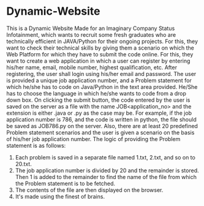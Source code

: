 # Dynamic-Website
This is a Dynamic Website Made for an Imaginary Company Status Infotainment, which wants to recruit some fresh graduates who are 
technically efficient in JAVA/Python for their ongoing projects. For this, they want to check their 
technical skills by giving them a scenario on which the Web Platform for which they have to 
submit the code online. 
For this, they want to create a web application in which a user can register by entering his/her 
name, email, mobile number, highest qualification, etc. After registering, the user shall login 
using his/her email and password. The user is provided a unique job application number, and a 
Problem statement for which he/she has to code on Java/Python in the text area provided. 
He/She has to choose the language in which he/she wants to code from a drop down box. On 
clicking the submit button, the code entered by the user is saved on the server as a file with the 
name JOB<application_no> and the extension is either .java or .py as the case may be. For 
example, if the job application number is 786, and the code is written in python, the file should 
be saved as JOB786.py on the server.
Also, there are at least 20 predefined Problem statement scenarios and the user is given a 
scenario on the basis of his/her job application number. The logic of providing the Problem 
statement is as follows:
1. Each problem is saved in a separate file named 1.txt, 2.txt, and so on to 20.txt.
2. The job application number is divided by 20 and the remainder is stored. Then 1 is added to 
the remainder to find the name of the file from which the Problem statement is to be fetched.
3. The contents of the file are then displayed on the browser.
5. It's made using the finest of brains.
